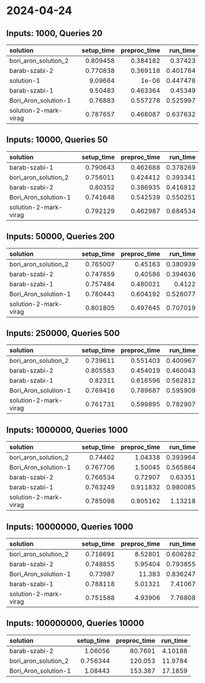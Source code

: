 # 2024-04-24

## Inputs: 1000, Queries 20

| solution              |   setup_time |   preproc_time |   run_time |
|:----------------------|-------------:|---------------:|-----------:|
| bori_aron_solution_2  |     0.809458 |       0.384182 |   0.37423  |
| barab-szabi-2         |     0.770838 |       0.369118 |   0.401784 |
| solution-1            |     9.09664  |       1e-06    |   0.447478 |
| barab-szabi-1         |     9.50483  |       0.463364 |   0.45349  |
| Bori_Aron_solution-1  |     0.76883  |       0.557278 |   0.525997 |
| solution-2-mark-virag |     0.787657 |       0.468087 |   0.637632 |

## Inputs: 10000, Queries 50

| solution              |   setup_time |   preproc_time |   run_time |
|:----------------------|-------------:|---------------:|-----------:|
| barab-szabi-1         |     0.790643 |       0.462688 |   0.378269 |
| bori_aron_solution_2  |     0.756011 |       0.424412 |   0.393341 |
| barab-szabi-2         |     0.80352  |       0.386935 |   0.416812 |
| Bori_Aron_solution-1  |     0.741648 |       0.542539 |   0.550251 |
| solution-2-mark-virag |     0.792129 |       0.462987 |   0.684534 |

## Inputs: 50000, Queries 200

| solution              |   setup_time |   preproc_time |   run_time |
|:----------------------|-------------:|---------------:|-----------:|
| bori_aron_solution_2  |     0.765007 |       0.45163  |   0.380939 |
| barab-szabi-2         |     0.747859 |       0.40586  |   0.394636 |
| barab-szabi-1         |     0.757484 |       0.480021 |   0.4122   |
| Bori_Aron_solution-1  |     0.780443 |       0.604192 |   0.528077 |
| solution-2-mark-virag |     0.801805 |       0.497645 |   0.707019 |

## Inputs: 250000, Queries 500

| solution              |   setup_time |   preproc_time |   run_time |
|:----------------------|-------------:|---------------:|-----------:|
| bori_aron_solution_2  |     0.739611 |       0.551403 |   0.400967 |
| barab-szabi-2         |     0.805583 |       0.454019 |   0.460043 |
| barab-szabi-1         |     0.82311  |       0.616596 |   0.562812 |
| Bori_Aron_solution-1  |     0.769416 |       0.789687 |   0.595909 |
| solution-2-mark-virag |     0.761731 |       0.599895 |   0.782907 |

## Inputs: 1000000, Queries 1000

| solution              |   setup_time |   preproc_time |   run_time |
|:----------------------|-------------:|---------------:|-----------:|
| bori_aron_solution_2  |     0.74462  |       1.04338  |   0.393964 |
| Bori_Aron_solution-1  |     0.767706 |       1.50045  |   0.565864 |
| barab-szabi-2         |     0.766534 |       0.72907  |   0.63351  |
| barab-szabi-1         |     0.763249 |       0.911832 |   0.980085 |
| solution-2-mark-virag |     0.785098 |       0.905162 |   1.13218  |

## Inputs: 10000000, Queries 1000

| solution              |   setup_time |   preproc_time |   run_time |
|:----------------------|-------------:|---------------:|-----------:|
| bori_aron_solution_2  |     0.716691 |        8.52801 |   0.606282 |
| barab-szabi-2         |     0.748855 |        5.95404 |   0.793855 |
| Bori_Aron_solution-1  |     0.73987  |       11.383   |   0.836247 |
| barab-szabi-1         |     0.788118 |        5.01321 |   7.41067  |
| solution-2-mark-virag |     0.751588 |        4.93906 |   7.76808  |

## Inputs: 100000000, Queries 10000

| solution             |   setup_time |   preproc_time |   run_time |
|:---------------------|-------------:|---------------:|-----------:|
| barab-szabi-2        |     1.06056  |        80.7691 |    4.10188 |
| bori_aron_solution_2 |     0.756344 |       120.053  |   11.9784  |
| Bori_Aron_solution-1 |     1.08443  |       153.387  |   17.1859  |